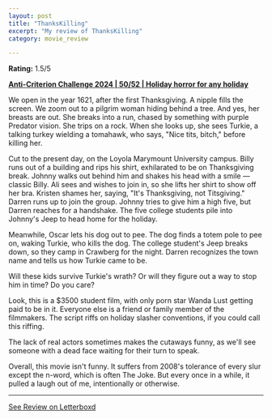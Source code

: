 ```yaml
---
layout: post
title: "ThanksKilling"
excerpt: "My review of ThanksKilling"
category: movie_review

---
```


**Rating:** 1.5/5

<b><a href="">Anti-Criterion Challenge 2024 | 50/52 | Holiday horror for any holiday</a></b>

We open in the year 1621, after the first Thanksgiving. A nipple fills the screen. We zoom out to a pilgrim woman hiding behind a tree. And yes, her breasts are out. She breaks into a run, chased by something with purple Predator vision. She trips on a rock. When she looks up, she sees Turkie, a talking turkey wielding a tomahawk, who says, "Nice tits, bitch," before killing her.

Cut to the present day, on the Loyola Marymount University campus. Billy runs out of a building and rips his shirt, exhilarated to be on Thanksgiving break. Johnny walks out behind him and shakes his head with a smile — classic Billy. Ali sees and wishes to join in, so she lifts her shirt to show off her bra. Kristen shames her, saying, "It's Thanksgiving, not Titsgiving." Darren runs up to join the group. Johnny tries to give him a high five, but Darren reaches for a handshake. The five college students pile into Johnny's Jeep to head home for the holiday.

Meanwhile, Oscar lets his dog out to pee. The dog finds a totem pole to pee on, waking Turkie, who kills the dog. The college student's Jeep breaks down, so they camp in Crawberg for the night. Darren recognizes the town name and tells us how Turkie came to be.

Will these kids survive Turkie's wrath? Or will they figure out a way to stop him in time? Do you care?

Look, this is a $3500 student film, with only porn star Wanda Lust getting paid to be in it. Everyone else is a friend or family member of the filmmakers. The script riffs on holiday slasher conventions, if you could call this riffing.

The lack of real actors sometimes makes the cutaways funny, as we'll see someone with a dead face waiting for their turn to speak.

Overall, this movie isn't funny. It suffers from 2008's tolerance of every slur except the n-word, which is often The Joke. But every once in a while, it pulled a laugh out of me, intentionally or otherwise.

<hr>

[See Review on Letterboxd](https://boxd.it/8TSNG3)
